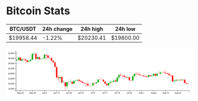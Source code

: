 # Bitcoin Stats

BTC/USDT|24h change|24h high|24h low|
|---|---|---|---|
|$19958.44|-1.22%|$20230.41|$19800.00|

<img src="./chart.svg">

